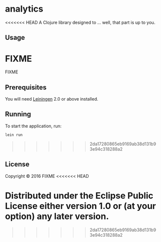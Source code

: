 # analytics

<<<<<<< HEAD
A Clojure library designed to ... well, that part is up to you.

## Usage

FIXME
=======
FIXME

## Prerequisites

You will need [Leiningen][1] 2.0 or above installed.

[1]: https://github.com/technomancy/leiningen

## Running

To start the application, run:

    lein run
>>>>>>> 2da17280865eb9169ab38d131b93e94c318288a2

## License

Copyright © 2016 FIXME
<<<<<<< HEAD

Distributed under the Eclipse Public License either version 1.0 or (at
your option) any later version.
=======
>>>>>>> 2da17280865eb9169ab38d131b93e94c318288a2
